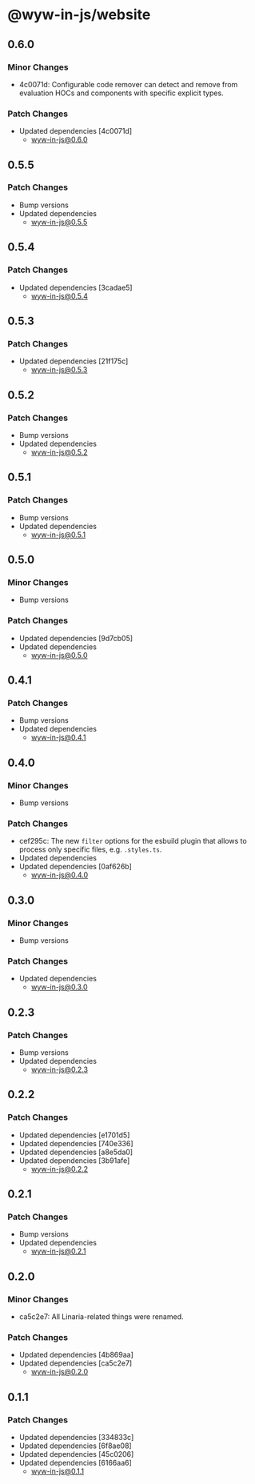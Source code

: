 # @wyw-in-js/website

## 0.6.0

### Minor Changes

- 4c0071d: Configurable code remover can detect and remove from evaluation HOCs and components with specific explicit types.

### Patch Changes

- Updated dependencies [4c0071d]
  - wyw-in-js@0.6.0

## 0.5.5

### Patch Changes

- Bump versions
- Updated dependencies
  - wyw-in-js@0.5.5

## 0.5.4

### Patch Changes

- Updated dependencies [3cadae5]
  - wyw-in-js@0.5.4

## 0.5.3

### Patch Changes

- Updated dependencies [21f175c]
  - wyw-in-js@0.5.3

## 0.5.2

### Patch Changes

- Bump versions
- Updated dependencies
  - wyw-in-js@0.5.2

## 0.5.1

### Patch Changes

- Bump versions
- Updated dependencies
  - wyw-in-js@0.5.1

## 0.5.0

### Minor Changes

- Bump versions

### Patch Changes

- Updated dependencies [9d7cb05]
- Updated dependencies
  - wyw-in-js@0.5.0

## 0.4.1

### Patch Changes

- Bump versions
- Updated dependencies
  - wyw-in-js@0.4.1

## 0.4.0

### Minor Changes

- Bump versions

### Patch Changes

- cef295c: The new `filter` options for the esbuild plugin that allows to process only specific files, e.g. `.styles.ts`.
- Updated dependencies
- Updated dependencies [0af626b]
  - wyw-in-js@0.4.0

## 0.3.0

### Minor Changes

- Bump versions

### Patch Changes

- Updated dependencies
  - wyw-in-js@0.3.0

## 0.2.3

### Patch Changes

- Bump versions
- Updated dependencies
  - wyw-in-js@0.2.3

## 0.2.2

### Patch Changes

- Updated dependencies [e1701d5]
- Updated dependencies [740e336]
- Updated dependencies [a8e5da0]
- Updated dependencies [3b91afe]
  - wyw-in-js@0.2.2

## 0.2.1

### Patch Changes

- Bump versions
- Updated dependencies
  - wyw-in-js@0.2.1

## 0.2.0

### Minor Changes

- ca5c2e7: All Linaria-related things were renamed.

### Patch Changes

- Updated dependencies [4b869aa]
- Updated dependencies [ca5c2e7]
  - wyw-in-js@0.2.0

## 0.1.1

### Patch Changes

- Updated dependencies [334833c]
- Updated dependencies [6f8ae08]
- Updated dependencies [45c0206]
- Updated dependencies [6166aa6]
  - wyw-in-js@0.1.1
